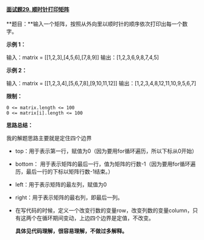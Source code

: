 #### [面试题29. 顺时针打印矩阵](https://leetcode-cn.com/problems/shun-shi-zhen-da-yin-ju-zhen-lcof/)

**题目：**输入一个矩阵，按照从外向里以顺时针的顺序依次打印出每一个数字。

 

**示例 1：**

输入：matrix = [[1,2,3],[4,5,6],[7,8,9]]
       输出：[1,2,3,6,9,8,7,4,5]

**示例 2：**

输入：matrix = [[1,2,3,4],[5,6,7,8],[9,10,11,12]]
       输出：[1,2,3,4,8,12,11,10,9,5,6,7]

 

**限制：**

    0 <= matrix.length <= 100
    0 <= matrix[i].length <= 100

**思路总结：**

我的解题思路主要就是定住四个边界

- top：用于表示第一行，赋值为0（因为要用for循环遍历，所以下标从0开始）

- bottom： 用于表示矩阵的最后一行，值为矩阵的行数-1（因为要用for循环遍历，最后一行的下标以矩阵行数-1结束。）

- left：用于表示矩阵的最左列，赋值为0

- right：用于表示矩阵的最右列，即最后一列。

- 在写代码的时候，定义一个改变行数的变量row，改变列数的变量column，只有这两个在循环期间变动，上边四个边界是定值，不改变。

  **具体见代码理解，很容易理解，不做过多解释。**